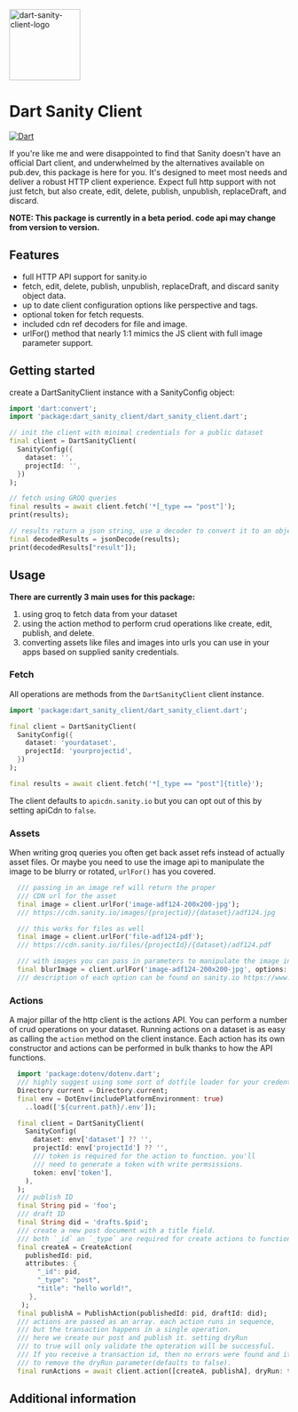 <img width="128" alt="dart-sanity-client-logo" src="https://github.com/user-attachments/assets/077aa24d-ea9e-42da-b5d7-f2dfa16775f6" />

# Dart Sanity Client
[![Dart](https://github.com/parkerhutchinson/dart_sanity_client/actions/workflows/dart.yml/badge.svg)](https://github.com/parkerhutchinson/dart_sanity_client/actions/workflows/dart.yml)

If you're like me and were disappointed to find that Sanity doesn't have an official Dart client, and underwhelmed by the alternatives available on pub.dev, this package is here for you. It's designed to meet most needs and deliver a robust HTTP client experience. Expect full http support with not just fetch, but also create, edit, delete, publish, unpublish, replaceDraft, and discard.

**NOTE: This package is currently in a beta period. code api may change from version to version.**

## Features

* full HTTP API support for sanity.io
* fetch, edit, delete, publish, unpublish, replaceDraft, and discard sanity object data.
* up to date client configuration options like perspective and tags.
* optional token for fetch requests.
* included cdn ref decoders for file and image.
* urlFor() method that nearly 1:1 mimics the JS client with full image parameter support.

## Getting started

create a DartSanityClient instance with a SanityConfig object:

```dart
import 'dart:convert';
import 'package:dart_sanity_client/dart_sanity_client.dart';

// init the client with minimal credentials for a public dataset
final client = DartSanityClient(
  SanityConfig({
    dataset: '',
    projectId: '',
  })
);

// fetch using GROQ queries
final results = await client.fetch('*[_type == "post"]');
print(results);

// results return a json string, use a decoder to convert it to an object
final decodedResults = jsonDecode(results);
print(decodedResults["result"]);
```

## Usage

**There are currently 3 main uses for this package:**

1. using groq to fetch data from your dataset
2. using the action method to perform crud operations like create, edit, publish, and delete.
3. converting assets like files and images into urls you can use in your apps based on supplied sanity credentials.

### Fetch

All operations are methods from the `DartSanityClient` client instance. 
```dart
import 'package:dart_sanity_client/dart_sanity_client.dart';

final client = DartSanityClient(
  SanityConfig({
    dataset: 'yourdataset',
    projectId: 'yourprojectid',
  })
);

final results = await client.fetch('*[_type == "post"]{title}');
```

The client defaults to `apicdn.sanity.io` but you can opt out of this by setting apiCdn to `false`. 

### Assets

When writing groq queries you often get back asset refs instead of actually asset files. Or maybe you need to use the image api to manipulate the image to be blurry or rotated, `urlFor()` has you covered.

```dart
  /// passing in an image ref will return the proper
  /// CDN url for the asset
  final image = client.urlFor('image-adf124-200x200-jpg');
  /// https://cdn.sanity.io/images/{projectid}/{dataset}/adf124.jpg

  /// this works for files as well
  final image = client.urlFor('file-adf124-pdf');
  /// https://cdn.sanity.io/files/{projectId}/{dataset}/adf124.pdf

  /// with images you can pass in parameters to manipulate the image in various ways
  final blurImage = client.urlFor('image-adf124-200x200-jpg', options: ImageOptions(blur: 100));
  /// description of each option can be found on sanity.io https://www.sanity.io/docs/image-urls#BhPyF4m0
```

### Actions
A major pillar of the http client is the actions API. You can perform a number of crud operations on your dataset. Running actions on a dataset is as easy as calling the `action` method on the client instance. Each action has its own constructor and actions can be performed in bulk thanks to how the API functions. 

```dart
  import 'package:dotenv/dotenv.dart';
  /// highly suggest using some sort of dotfile loader for your credentials
  Directory current = Directory.current;
  final env = DotEnv(includePlatformEnvironment: true)
    ..load(['${current.path}/.env']);

  final client = DartSanityClient(
    SanityConfig(
      dataset: env['dataset'] ?? '',
      projectId: env['projectId'] ?? '',
      /// token is required for the action to function. you'll 
      /// need to generate a token with write permsissions.
      token: env['token'],
    ),
  );
  /// publish ID
  final String pid = 'foo';
  /// draft ID
  final String did = 'drafts.$pid';
  /// create a new post document with a title field. 
  /// both `_id` an `_type` are required for create actions to function.
  final createA = CreateAction(
    publishedId: pid, 
    attributes: {
       "_id": pid,
       "_type": "post",
       "title": "hello world!",
     },
   );
  final publishA = PublishAction(publishedId: pid, draftId: did);
  /// actions are passed as an array. each action runs in sequence, 
  /// but the transaction happens in a single operation.
  /// here we create our post and publish it. setting dryRun 
  /// to true will only validate the opteration will be successful.
  /// If you receive a transaction id, then no errors were found and its safe 
  /// to remove the dryRun parameter(defaults to false).
  final runActions = await client.action([createA, publishA], dryRun: true); 

```


## Additional information


